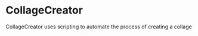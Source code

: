 CollageCreator
==============

CollageCreator uses scripting to automate the process of creating a collage
